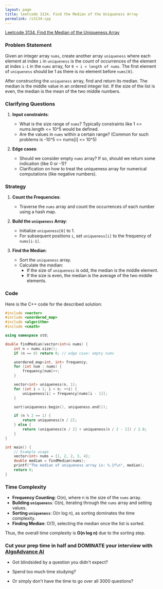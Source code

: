 ```yaml
---
layout: page
title: leetcode 3134. Find the Median of the Uniqueness Array
permalink: /s3134-cpp
---
```

[Leetcode 3134. Find the Median of the Uniqueness Array](https://algoadvance.github.io/algoadvance/l3134)
### Problem Statement
Given an integer array `nums`, create another array `uniqueness` where each element at index `i` in `uniqueness` is the count of occurrences of the element at index `i-1` in the `nums` array, for `0 < i < length of nums`. The first element of `uniqueness` should be 1 as there is no element before `nums[0]`.

After constructing the `uniqueness` array, find and return its median. The median is the middle value in an ordered integer list. If the size of the list is even, the median is the mean of the two middle numbers.

### Clarifying Questions
1. **Input constraints**:
   - What is the size range of `nums`? Typically constraints like 1 <= nums.length <= 10^5 would be defined.
   - Are the values in `nums` within a certain range? (Common for such problems is -10^5 <= nums[i] <= 10^5)

2. **Edge cases**:
   - Should we consider empty `nums` array? If so, should we return some indication (like 0 or -1)?
   - Clarification on how to treat the uniqueness array for numerical computations (like negative numbers).

### Strategy
1. **Count the Frequencies**:
   - Traverse the `nums` array and count the occurrences of each number using a hash map.

2. **Build the `uniqueness` Array**:
   - Initialize `uniqueness[0]` to 1.
   - For subsequent positions `i`, set `uniqueness[i]` to the frequency of `nums[i-1]`.

3. **Find the Median**:
   - Sort the `uniqueness` array.
   - Calculate the median:
     - If the size of `uniqueness` is odd, the median is the middle element.
     - If the size is even, the median is the average of the two middle elements.

### Code

Here is the C++ code for the described solution:

```cpp
#include <vector>
#include <unordered_map>
#include <algorithm>
#include <cmath>

using namespace std;

double findMedian(vector<int>& nums) {
    int n = nums.size();
    if (n == 0) return 0; // edge case: empty nums

    unordered_map<int, int> frequency;
    for (int num : nums) {
        frequency[num]++;
    }

    vector<int> uniqueness(n, 1);
    for (int i = 1; i < n; ++i) {
        uniqueness[i] = frequency[nums[i - 1]];
    }

    sort(uniqueness.begin(), uniqueness.end());

    if (n % 2 == 1) {
        return uniqueness[n / 2];
    } else {
        return (uniqueness[n / 2] + uniqueness[n / 2 - 1]) / 2.0;
    }
}

int main() {
    // Example usage
    vector<int> nums = {1, 2, 2, 3, 4};
    double median = findMedian(nums);
    printf("The median of uniqueness array is: %.1f\n", median);
    return 0;
}
```

### Time Complexity
- **Frequency Counting**: O(n), where n is the size of the `nums` array.
- **Building `uniqueness`**: O(n), iterating through the `nums` array and setting values.
- **Sorting `uniqueness`**: O(n log n), as sorting dominates the time complexity.
- **Finding Median**: O(1), selecting the median once the list is sorted.

Thus, the overall time complexity is **O(n log n)** due to the sorting step.


### Cut your prep time in half and DOMINATE your interview with [AlgoAdvance AI](https://algoAdvance.com)

- Got blindsided by a question you didn't expect?

- Spend too much time studying?

- Or simply don't have the time to go over all 3000 questions?

